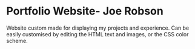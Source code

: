 # Portfolio Website- Joe Robson

Website custom made for displaying my projects and experience.
Can be easily customised by editing the HTML text and images, or the CSS color scheme.
